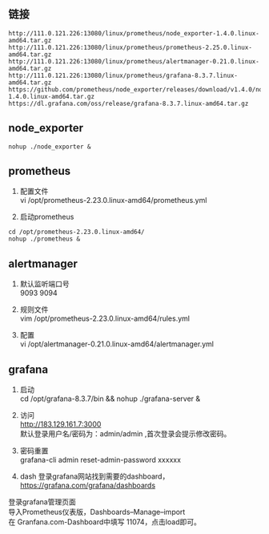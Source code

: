 ## 链接
```
http://111.0.121.226:13080/linux/prometheus/node_exporter-1.4.0.linux-amd64.tar.gz
http://111.0.121.226:13080/linux/prometheus/prometheus-2.25.0.linux-amd64.tar.gz
http://111.0.121.226:13080/linux/prometheus/alertmanager-0.21.0.linux-amd64.tar.gz
http://111.0.121.226:13080/linux/prometheus/grafana-8.3.7.linux-amd64.tar.gz
https://github.com/prometheus/node_exporter/releases/download/v1.4.0/node_exporter-1.4.0.linux-amd64.tar.gz
https://dl.grafana.com/oss/release/grafana-8.3.7.linux-amd64.tar.gz
```

## node_exporter
```
nohup ./node_exporter &
```

## prometheus
1. 配置文件  
vi /opt/prometheus-2.23.0.linux-amd64/prometheus.yml

2. 启动prometheus  
```
cd /opt/prometheus-2.23.0.linux-amd64/
nohup ./prometheus &  
```

## alertmanager
1. 默认监听端口号  
9093 9094  

2. 规则文件   
vim /opt/prometheus-2.23.0.linux-amd64/rules.yml  

3. 配置  
vi /opt/alertmanager-0.21.0.linux-amd64/alertmanager.yml  

## grafana
1. 启动  
cd /opt/grafana-8.3.7/bin && nohup ./grafana-server &   

2. 访问   
http://183.129.161.7:3000   
默认登录用户名/密码为：admin/admin ,首次登录会提示修改密码。  

3. 密码重置  
grafana-cli admin reset-admin-password xxxxxx    

4. dash 
登录grafana网站找到需要的dashboard，  
https://grafana.com/grafana/dashboards  

登录grafana管理页面  
导入Prometheus仪表版，Dashboards–Manage–import  
在 Granfana.com-Dashboard中填写 11074，点击load即可。  
